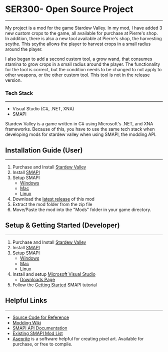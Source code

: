 # SER300- Open Source Project
---
My project is a mod for the game Stardew Valley. In my mod, I have added 3 new custom crops to the game, all available for purchase at Pierre's shop. In addition, there is also a new tool available at Pierre's shop, the harvesting scythe. This scythe allows the player to harvest crops in a small radius around the player. 

I also began to add a second custom tool, a grow wand, that consumes stamina to grow crops in a small radius around the player. The functionality for the tool is correct, but the condition needs to be changed to not apply to other weapons, or the other custom tool. This tool is not in the release version.

### Tech Stack
---
* Visual Studio (C#, .NET, XNA)
* SMAPI

Stardew Valley is a game written in C# using Microsoft's .NET, and XNA frameworks. Because of this, you have to use the same tech stack when developing mods for stardew valley when using SMAPI, the modding API.

## Installation Guide (User)
---
1. Purchase and Install [Stardew Valley](https://store.steampowered.com/app/413150/Stardew_Valley/)
2. Install [SMAPI](https://smapi.io/)
3. Setup SMAPI
    * [Windows](https://stardewvalleywiki.com/Modding:Installing_SMAPI_on_Windows)
    * [Mac](https://stardewvalleywiki.com/Modding:Installing_SMAPI_on_Mac)
    * [Linux](https://stardewvalleywiki.com/Modding:Installing_SMAPI_on_Linux)
4. Download the [latest release](https://github.com/josh-reed-QU/SER300-Project/releases) of this mod
5. Extract the mod folder from the zip file
6. Move/Paste the mod into the "Mods" folder in your game directory.

## Setup & Getting Started (Developer)
---
1. Purchase and Install [Stardew Valley](https://store.steampowered.com/app/413150/Stardew_Valley/)
2. Install [SMAPI](https://smapi.io/)
3. Setup SMAPI
    * [Windows](https://stardewvalleywiki.com/Modding:Installing_SMAPI_on_Windows)
    * [Mac](https://stardewvalleywiki.com/Modding:Installing_SMAPI_on_Mac)
    * [Linux](https://stardewvalleywiki.com/Modding:Installing_SMAPI_on_Linux)
4. Install and setup [Microsoft Visual Studio](https://visualstudio.microsoft.com/)
    * [Downloads Page](https://visualstudio.microsoft.com/downloads/)
5. Follow the [Getting Started](https://stardewvalleywiki.com/Modding:Modder_Guide/Get_Started) SMAPI tutorial

## Helpful Links
---
* [Source Code for Reference](https://github.com/veywrn/StardewValley)
* [Modding Wiki](https://stardewmodding.miraheze.org/wiki/Main_Page)
* [SMAPI API Documentation](https://stardewvalleywiki.com/Modding:Modder_Guide/APIs)
* [Existing SMAPI Mod List](https://smapi.io/mods/)
* [Aseprite](https://www.aseprite.org/) is a software helpful for creating pixel art. Available for purchase, or free to compile.

